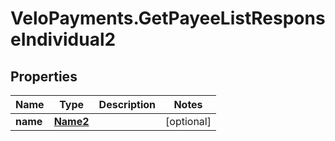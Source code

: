 # VeloPayments.GetPayeeListResponseIndividual2

## Properties

Name | Type | Description | Notes
------------ | ------------- | ------------- | -------------
**name** | [**Name2**](Name2.md) |  | [optional] 


